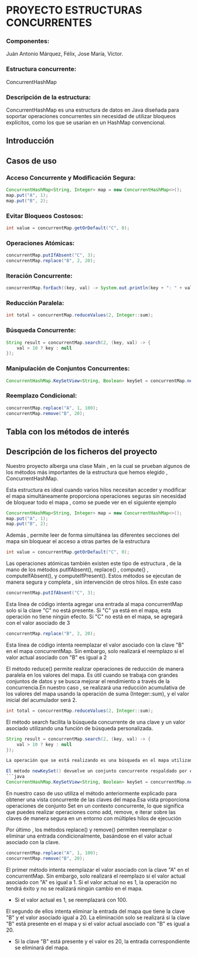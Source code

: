# PROYECTO ESTRUCTURAS CONCURRENTES

### Componentes: 
Juán Antonio Márquez, Félix, Jose María, Víctor.

### Estructura concurrente: 
ConcurrentHashMap

### Descripción de la estructura: 
ConcurrentHashMap es una estructura de 
datos en Java diseñada para soportar operaciones concurrentes sin necesidad 
de utilizar bloqueos explícitos, como los que se usarían en un HashMap convencional.

## Introducción

## Casos de uso
### Acceso Concurrente y Modificación Segura:
```java
ConcurrentHashMap<String, Integer> map = new ConcurrentHashMap<>();
map.put("A", 1);
map.put("B", 2);
```

### Evitar Bloqueos Costosos:
```java
int value = concurrentMap.getOrDefault("C", 0);
```

### Operaciones Atómicas:
```java
concurrentMap.putIfAbsent("C", 3);
concurrentMap.replace("B", 2, 20);
```

### Iteración Concurrente:
```java
concurrentMap.forEach((key, val) -> System.out.println(key + ": " + val));
```

### Reducción Paralela:
```java
int total = concurrentMap.reduceValues(2, Integer::sum);
```

### Búsqueda Concurrente:
```java
String result = concurrentMap.search(2, (key, val) -> {
    val > 10 ? key : null
});
```

### Manipulación de Conjuntos Concurrentes:
```java
ConcurrentHashMap.KeySetView<String, Boolean> keySet = concurrentMap.newKeySet();
```

### Reemplazo Condicional:
```java
concurrentMap.replace("A", 1, 100);
concurrentMap.remove("B", 20);
```

## Tabla con los métodos de interés


## Descripción de los ficheros del proyecto
Nuestro proyecto alberga una clase Main , en la cual se prueban algunos de los métodos más importantes de la estructura que hemos elegido , ConcurrentHashMap.

Esta estructura es ideal cuando varios hilos necesitan acceder y modificar el mapa simultáneamente proporciona operaciones seguras sin necesidad de bloquear todo el mapa , como se puede ver en el siguiente ejemplo
```java
ConcurrentHashMap<String, Integer> map = new ConcurrentHashMap<>();
map.put("A", 1);
map.put("B", 2);
```

Además , permite leer de forma simultánea las diferentes secciones del mapa sin bloquear el acceso a otras partes de la estructura
```java
int value = concurrentMap.getOrDefault("C", 0);
```

Las operaciones atómicas también existen este tipo de estructura , de la mano de los métodos putIfAbsent(), replace() , compute() , computeIfAbsent(), y computeIfPresent(). Estos métodos se ejecutan de manera segura y completa , sin intervención de otros hilos. En este caso 

```java
concurrentMap.putIfAbsent("C", 3);
```
Esta línea de código intenta agregar una entrada al mapa concurrentMap solo si la clave "C" no está presente. Si "C" ya está en el mapa, esta operación no tiene ningún efecto. Si "C" no está en el mapa, se agregará con el valor asociado de 3


```java
concurrentMap.replace("B", 2, 20);
```
Esta línea de código intenta reemplazar el valor asociado con la clave "B" en el mapa concurrentMap. Sin embargo, solo realizará el reemplazo si el valor actual asociado con "B" es igual a 2


El método reduce() permite realizar operaciones de reducción de manera paralela en los valores del mapa. Es útil cuando se trabaja con grandes conjuntos de datos y se busca mejorar el rendimiento a través de la concurrencia.En nuestro caso , se realizará una reducción acumulativa de los valores del mapa usando la operación de suma (Integer::sum), y el valor inicial del acumulador será 2.
```java
int total = concurrentMap.reduceValues(2, Integer::sum);
```

El método search facilita la búsqueda concurrente de una clave y un valor asociado utilizando una función de búsqueda personalizada.
```java
String result = concurrentMap.search(2, (key, val) -> {
    val > 10 ? key : null
});

La operación que se está realizando es una búsqueda en el mapa utilizando el valor inicial 2 y una función de búsqueda, la cual devuelve la clave si el valor asociado es mayor que 10; de lo contrario, devuelve null.

El método newKeySet() devuelve un conjunto concurrente respaldado por el mapa, lo que significa que cualquier cambio en el mapa se reflejará automáticamente en el conjunto y viceversa.
```java
ConcurrentHashMap.KeySetView<String, Boolean> keySet = concurrentMap.newKeySet();
```
En nuestro caso de uso utiliza el método anteriormente explicado para obtener una vista concurrente de las claves del mapa.Esa vista proporciona operaciones de conjunto Set en un contexto concurrente, lo que significa que puedes realizar operaciones como add, remove, e iterar sobre las claves de manera segura en un entorno con múltiples hilos de ejecución

Por último , los métodos replace() y remove() permiten reemplazar o eliminar una entrada condicionalmente, basándose en el valor actual asociado con la clave.
```java
concurrentMap.replace("A", 1, 100);
concurrentMap.remove("B", 20);
```

El primer método intenta reemplazar el valor asociado con la clave "A" en el concurrentMap. Sin embargo, solo realizará el reemplazo si el valor actual asociado con "A" es igual a 1. Si el valor actual no es 1, la operación no tendrá éxito y no se realizará ningún cambio en el mapa.

- Si el valor actual es 1, se reemplazará con 100.

El segundo de ellos intenta eliminar la entrada del mapa que tiene la clave "B" y el valor asociado igual a 20. La eliminación solo se realizará si la clave "B" está presente en el mapa y si el valor actual asociado con "B" es igual a 20.

- Si la clave "B" está presente y el valor es 20, la entrada correspondiente se eliminará del mapa.







